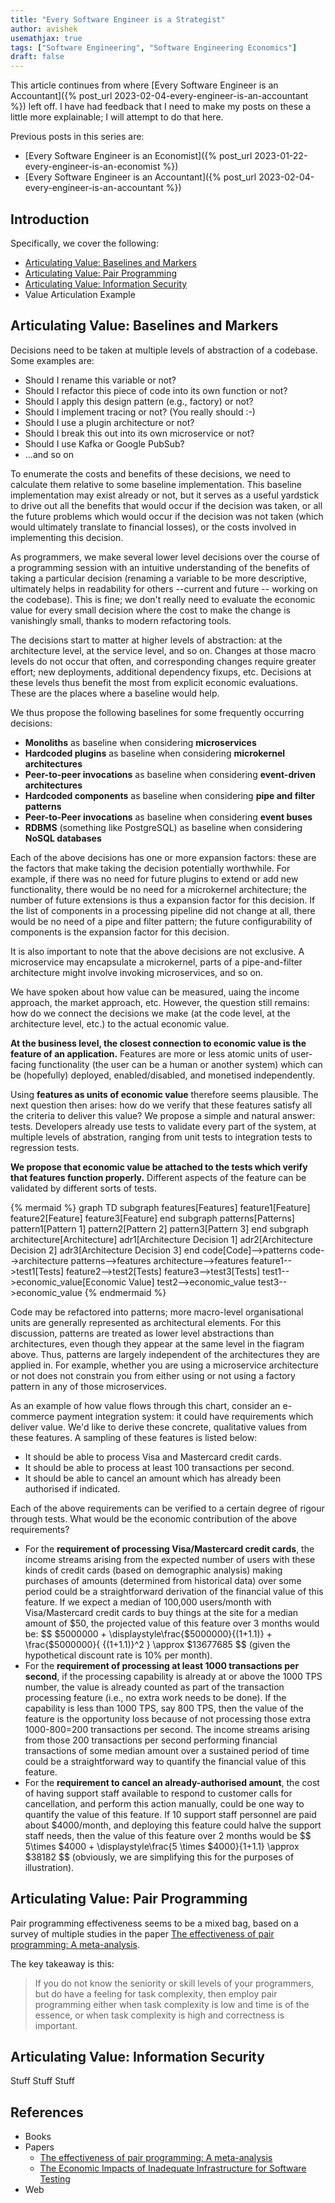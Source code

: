 ```yaml
---
title: "Every Software Engineer is a Strategist"
author: avishek
usemathjax: true
tags: ["Software Engineering", "Software Engineering Economics"]
draft: false
---
```


This article continues from where [Every Software Engineer is an Accountant]({% post_url 2023-02-04-every-engineer-is-an-accountant %}) left off. I have had feedback that I need to make my posts on these a little more explainable; I will attempt to do that here.

Previous posts in this series are:

- [Every Software Engineer is an Economist]({% post_url 2023-01-22-every-engineer-is-an-economist %})
- [Every Software Engineer is an Accountant]({% post_url 2023-02-04-every-engineer-is-an-accountant %})

## Introduction

Specifically, we cover the following:

- [Articulating Value: Baselines and Markers](#articulating-value-baselines-and-markers)
- [Articulating Value: Pair Programming](#articulating-value-pair-programming)
- [Articulating Value: Information Security](#articulating-value-information-security)
- Value Articulation Example

## Articulating Value: Baselines and Markers

Decisions need to be taken at multiple levels of abstraction of a codebase. Some examples are:

- Should I rename this variable or not?
- Should I refactor this piece of code into its own function or not?
- Should I apply this design pattern (e.g., factory) or not?
- Should I implement tracing or not? (You really should :-)
- Should I use a plugin architecture or not?
- Should I break this out into its own microservice or not?
- Should I use Kafka or Google PubSub?
- ...and so on

To enumerate the costs and benefits of these decisions, we need to calculate them relative to some baseline implementation. This baseline implementation may exist already or not, but it serves as a useful yardstick to drive out all the benefits that would occur if the decision was taken, or all the future problems which would occur if the decision was not taken (which would ultimately translate to financial losses), or the costs involved in implementing this decision.

As programmers, we make several lower level decisions over the course of a programming session with an intuitive understanding of the benefits of taking a particular decision (renaming a variable to be more descriptive, ultimately helps in readability for others --current and future -- working on the codebase). This is fine; we don't really need to evaluate the economic value for every small decision where the cost to make the change is vanishingly small, thanks to modern refactoring tools.

The decisions start to matter at higher levels of abstraction: at the architecture level, at the service level, and so on. Changes at those macro levels do not occur that often, and corresponding changes require greater effort; new deployments, additional dependency fixups, etc. Decisions at these levels thus benefit the most from explicit economic evaluations. These are the places where a baseline would help.

We thus propose the following baselines for some frequently occurring decisions:

- **Monoliths** as baseline when considering **microservices**
- **Hardcoded plugins** as baseline when considering **microkernel architectures**
- **Peer-to-peer invocations** as baseline when considering **event-driven architectures**
- **Hardcoded components** as baseline when considering **pipe and filter patterns**
- **Peer-to-Peer invocations** as baseline when considering **event buses**
- **RDBMS** (something like PostgreSQL) as baseline when considering **NoSQL databases**

Each of the above decisions has one or more expansion factors: these are the factors that make taking the decision potentially worthwhile. For example, if there was no need for future plugins to extend or add new functionality, there would be no need for a microkernel architecture; the number of future extensions is thus a expansion factor for this decision. If the list of components in a processing pipeline did not change at all, there would be no need of a pipe and filter pattern; the future configurability of components is the expansion factor for this decision.

It is also important to note that the above decisions are not exclusive. A microservice may encapsulate a microkernel, parts of a pipe-and-filter architecture might involve invoking microservices, and so on.

We have spoken about how value can be measured, uaing the income approach, the market approach, etc. However, the question still remains: how do we connect the decisions we make (at the code level, at the architecture level, etc.) to the actual economic value.

**At the business level, the closest connection to economic value is the feature of an application.** Features are more or less atomic units of user-facing functionality (the user can be a human or another system) which can be (hopefully) deployed, enabled/disabled, and monetised independently.

Using **features as units of economic value** therefore seems plausible. The next question then arises: how do we verify that these features satisfy all the criteria to deliver this value? We propose a simple and natural answer: tests. Developers already use tests to validate every part of the system, at multiple levels of abstration, ranging from unit tests to integration tests to regression tests.

**We propose that economic value be attached to the tests which verify that features function properly.** Different aspects of the feature can be validated by different sorts of tests.

{% mermaid %}
graph TD
subgraph features[Features]
feature1[Feature]
feature2[Feature]
feature3[Feature]
end
subgraph patterns[Patterns]
pattern1[Pattern 1]
pattern2[Pattern 2]
pattern3[Pattern 3]
end
subgraph architecture[Architecture]
adr1[Architecture Decision 1]
adr2[Architecture Decision 2]
adr3[Architecture Decision 3]
end
code[Code]-->patterns
code-->architecture
patterns-->features
architecture-->features
feature1-->test1[Tests]
feature2-->test2[Tests]
feature3-->test3[Tests]
test1-->economic_value[Economic Value]
test2-->economic_value
test3-->economic_value
{% endmermaid %}

Code may be refactored into patterns; more macro-level organisational units are generally represented as architectural elements. For this discussion, patterns are treated as lower level abstractions than architectures, even though they appear at the same level in the fiagram above. Thus, patterns are largely independent of the architectures they are applied in. For example, whether you are using a microservice architecture or not does not constrain you from either using or not using a factory pattern in any of those microservices.

As an example of how value flows through this chart, consider an e-commerce payment integration system: it could have requirements which deliver value. We'd like to derive these concrete, qualitative values from these features. A sampling of these features is listed below:

- It should be able to process Visa and Mastercard credit cards.
- It should be able to process at least 100 transactions per second.
- It should be able to cancel an amount which has already been authorised if indicated.

Each of the above requirements can be verified to a certain degree of rigour through tests. What would be the economic contribution of the above requirements?

- For the **requirement of processing Visa/Mastercard credit cards**, the income streams arising from the expected number of users with these kinds of credit cards (based on demographic analysis) making purchases of amounts (determined from historical data) over some period could be a straightforward derivation of the financial value of this feature. If we expect a median of 100,000 users/month with Visa/Mastercard credit cards to buy things at the site for a median amount of $50, the projected value of this feature over 3 months would be: $$ $5000000 + \displaystyle\frac{$5000000}{(1+1.1)} + \frac{$5000000}{ {(1+1.1)}^2 } \approx $13677685 $$ (given the hypothetical discount rate is 10% per month).
- For the **requirement of processing at least 1000 transactions per second**, if the processing capability is already at or above the 1000 TPS number, the value is already counted as part of the transaction processing feature (i.e., no extra work needs to be done). If the capability is less than 1000 TPS, say 800 TPS, then the value of the feature is the opportunity loss because of not processing those extra 1000-800=200 transactions per second. The income streams arising from those 200 transactions per second performing financial transactions of some median amount over a sustained period of time could be a straightforward way to quantify the financial value of this feature.
- For the **requirement to cancel an already-authorised amount**, the cost of having support staff available to respond to customer calls for cancellation, and perform this action manually, could be one way to quantify the value of this feature. If 10 support staff personnel are paid about $4000/month, and deploying this feature could halve the support staff needs, then the value of this feature over 2 months would be $$ 5\times $4000 + \displaystyle\frac{5 \times $4000}{1+1.1} \approx $38182 $$ (obviously, we are simplifying this for the purposes of illustration).

## Articulating Value: Pair Programming

Pair programming effectiveness seems to be a mixed bag, based on a survey of multiple studies in the paper [The effectiveness of pair programming: A meta-analysis](https://www.researchgate.net/publication/222408325_The_effectiveness_of_pair_programming_A_meta-analysis).

The key takeaway is this:

>  If you do not know the seniority or skill levels of your programmers, but do have a feeling for task complexity, then employ pair programming either when task complexity is low and time is of the essence, or when task complexity is high and correctness is important.

## Articulating Value: Information Security

Stuff Stuff Stuff

## References
- Books
- Papers
    - [The effectiveness of pair programming: A meta-analysis](https://www.researchgate.net/publication/222408325_The_effectiveness_of_pair_programming_A_meta-analysis)
    - [The Economic Impacts of Inadequate Infrastructure for Software Testing](https://www.nist.gov/system/files/documents/director/planning/report02-3.pdf)
- Web
